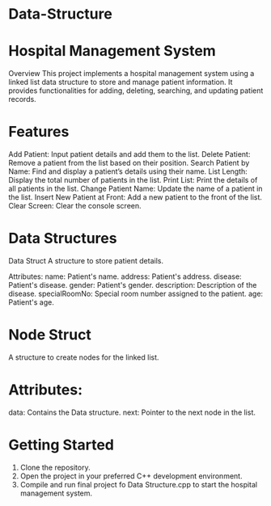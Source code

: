 # Data-Structure
# Hospital Management System
Overview
This project implements a hospital management system using a linked list data structure to store and manage patient information. It provides functionalities for adding, deleting, searching, and updating patient records.

# Features
Add Patient: Input patient details and add them to the list.
Delete Patient: Remove a patient from the list based on their position.
Search Patient by Name: Find and display a patient’s details using their name.
List Length: Display the total number of patients in the list.
Print List: Print the details of all patients in the list.
Change Patient Name: Update the name of a patient in the list.
Insert New Patient at Front: Add a new patient to the front of the list.
Clear Screen: Clear the console screen.

# Data Structures
Data Struct
A structure to store patient details.

Attributes:
name: Patient's name.
address: Patient's address.
disease: Patient's disease.
gender: Patient's gender.
description: Description of the disease.
specialRoomNo: Special room number assigned to the patient.
age: Patient's age.

# Node Struct
A structure to create nodes for the linked list.

# Attributes:
data: Contains the Data structure.
next: Pointer to the next node in the list.

# Getting Started
1. Clone the repository.
2. Open the project in your preferred C++ development environment.
3. Compile and run final project fo Data Structure.cpp to start the hospital management system.

